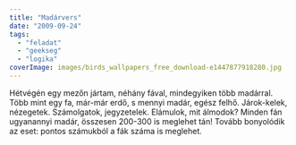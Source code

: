 ```yaml
---
title: "Madárvers"
date: "2009-09-24"
tags: 
  - "feladat"
  - "geekseg"
  - "logika"
coverImage: images/birds_wallpapers_free_download-e1447877918280.jpg
---
```


Hétvégén egy mezőn jártam, néhány fával, mindegyiken több madárral. Több mint egy fa, már-már erdő, s mennyi madár, egész felhő. Járok-kelek, nézegetek. Számolgatok, jegyzetelek. Elámulok, mit álmodok? Minden fán ugyanannyi madár, összesen 200-300 is meglehet tán! Tovább bonyolódik az eset: pontos számukból a fák száma is meglehet.

